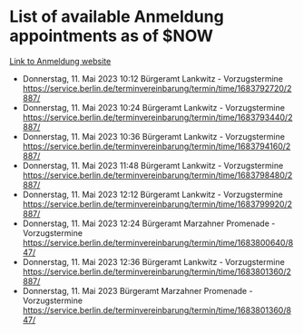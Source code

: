 # List of available Anmeldung appointments as of $NOW
[Link to Anmeldung website](https://service.berlin.de/terminvereinbarung/termin/tag.php?termin=1&anliegen[]=120686&dienstleisterlist=122210,122217,327316,122219,327312,122227,327314,122231,327346,122243,327348,122254,122252,329742,122260,329745,122262,329748,122271,327278,122273,327274,122277,327276,330436,122280,327294,122282,327290,122284,327292,122291,327270,122285,327266,122286,327264,122296,327268,150230,329760,122297,327286,122294,327284,122312,329763,122314,329775,122304,327330,122311,327334,122309,327332,317869,122281,327352,122279,329772,122283,122276,327324,122274,327326,122267,329766,122246,327318,122251,327320,122257,327322,122208,327298,122226,327300&herkunft=http%3A%2F%2Fservice.berlin.de%2Fdienstleistung%2F120686%2F)
- Donnerstag, 11. Mai 2023 10:12 Bürgeramt Lankwitz - Vorzugstermine https://service.berlin.de/terminvereinbarung/termin/time/1683792720/2887/
- Donnerstag, 11. Mai 2023 10:24 Bürgeramt Lankwitz - Vorzugstermine https://service.berlin.de/terminvereinbarung/termin/time/1683793440/2887/
- Donnerstag, 11. Mai 2023 10:36 Bürgeramt Lankwitz - Vorzugstermine https://service.berlin.de/terminvereinbarung/termin/time/1683794160/2887/
- Donnerstag, 11. Mai 2023 11:48 Bürgeramt Lankwitz - Vorzugstermine https://service.berlin.de/terminvereinbarung/termin/time/1683798480/2887/
- Donnerstag, 11. Mai 2023 12:12 Bürgeramt Lankwitz - Vorzugstermine https://service.berlin.de/terminvereinbarung/termin/time/1683799920/2887/
- Donnerstag, 11. Mai 2023 12:24 Bürgeramt Marzahner Promenade - Vorzugstermine https://service.berlin.de/terminvereinbarung/termin/time/1683800640/847/
- Donnerstag, 11. Mai 2023 12:36 Bürgeramt Lankwitz - Vorzugstermine https://service.berlin.de/terminvereinbarung/termin/time/1683801360/2887/
- Donnerstag, 11. Mai 2023  Bürgeramt Marzahner Promenade - Vorzugstermine https://service.berlin.de/terminvereinbarung/termin/time/1683801360/847/
